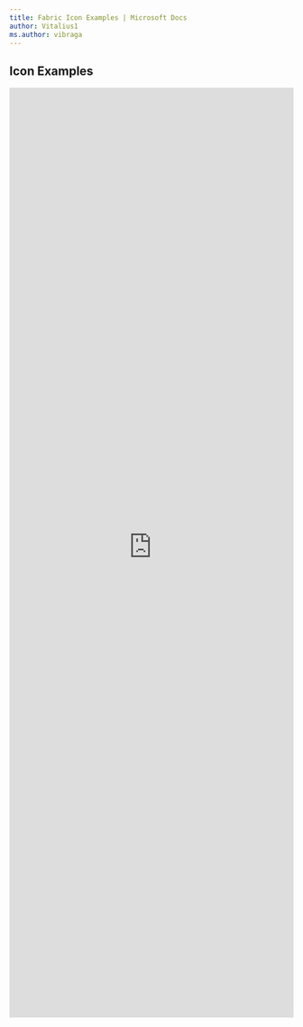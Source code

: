 ```yaml
---
title: Fabric Icon Examples | Microsoft Docs
author: Vitalius1
ms.author: vibraga
---
```


## Icon Examples

<iframe 
    title='Icon Examples'
    src='https://fabricweb.z5.web.core.windows.net/pr-deploy-site/refs/heads/master/fabric-website-resources/dist/index.html#/examples/icon?docsExample=true'
    frameborder='no'
    height='1650'
    style='width: 100%;'
>